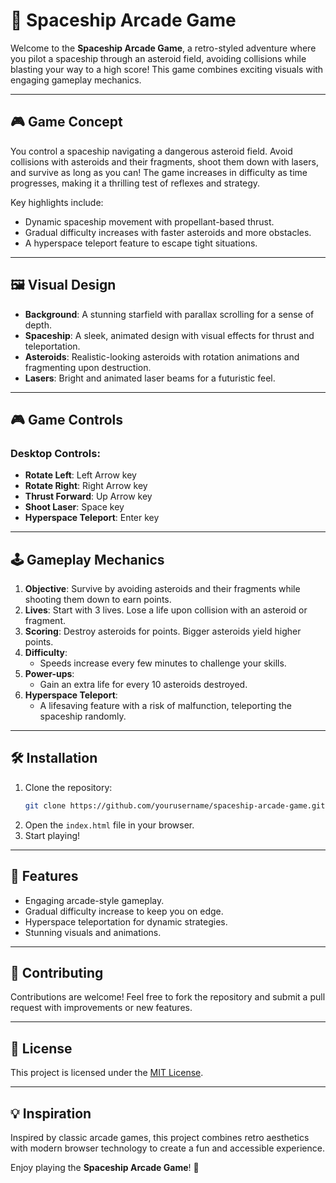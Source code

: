 # 🚀 Spaceship Arcade Game

Welcome to the **Spaceship Arcade Game**, a retro-styled adventure where you pilot a spaceship through an asteroid field, avoiding collisions while blasting your way to a high score! This game combines exciting visuals with engaging gameplay mechanics.

---

## 🎮 Game Concept

You control a spaceship navigating a dangerous asteroid field. Avoid collisions with asteroids and their fragments, shoot them down with lasers, and survive as long as you can! The game increases in difficulty as time progresses, making it a thrilling test of reflexes and strategy.

Key highlights include:
- Dynamic spaceship movement with propellant-based thrust.
- Gradual difficulty increases with faster asteroids and more obstacles.
- A hyperspace teleport feature to escape tight situations.

---

## 🖼️ Visual Design

- **Background**: A stunning starfield with parallax scrolling for a sense of depth.
- **Spaceship**: A sleek, animated design with visual effects for thrust and teleportation.
- **Asteroids**: Realistic-looking asteroids with rotation animations and fragmenting upon destruction.
- **Lasers**: Bright and animated laser beams for a futuristic feel.


---

## 🎮 Game Controls

### Desktop Controls:
- **Rotate Left**: Left Arrow key
- **Rotate Right**: Right Arrow key
- **Thrust Forward**: Up Arrow key
- **Shoot Laser**: Space key
- **Hyperspace Teleport**: Enter key

---

## 🕹️ Gameplay Mechanics

1. **Objective**: Survive by avoiding asteroids and their fragments while shooting them down to earn points.
2. **Lives**: Start with 3 lives. Lose a life upon collision with an asteroid or fragment.
3. **Scoring**: Destroy asteroids for points. Bigger asteroids yield higher points.
4. **Difficulty**:
   - Speeds increase every few minutes to challenge your skills.
5. **Power-ups**:
   - Gain an extra life for every 10 asteroids destroyed.
6. **Hyperspace Teleport**:
   - A lifesaving feature with a risk of malfunction, teleporting the spaceship randomly.

---

## 🛠️ Installation

1. Clone the repository:
   ```bash
   git clone https://github.com/yourusername/spaceship-arcade-game.git
   ```
2. Open the `index.html` file in your browser.
3. Start playing!

---

## 🌟 Features

- Engaging arcade-style gameplay.
- Gradual difficulty increase to keep you on edge.
- Hyperspace teleportation for dynamic strategies.
- Stunning visuals and animations.

---

## 🤝 Contributing

Contributions are welcome! Feel free to fork the repository and submit a pull request with improvements or new features.

---

## 📝 License

This project is licensed under the [MIT License](LICENSE).

---

## 💡 Inspiration

Inspired by classic arcade games, this project combines retro aesthetics with modern browser technology to create a fun and accessible experience.

Enjoy playing the **Spaceship Arcade Game**! 🚀 
